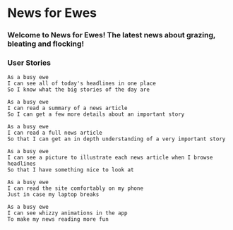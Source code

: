 # News for Ewes

### Welcome to News for Ewes! The latest news about grazing, bleating and flocking!

### User Stories ###

```
As a busy ewe
I can see all of today's headlines in one place
So I know what the big stories of the day are
```
```
As a busy ewe
I can read a summary of a news article
So I can get a few more details about an important story
```
```
As a busy ewe
I can read a full news article
So that I can get an in depth understanding of a very important story
```
```
As a busy ewe
I can see a picture to illustrate each news article when I browse headlines
So that I have something nice to look at
```
```
As a busy ewe
I can read the site comfortably on my phone
Just in case my laptop breaks
```
```
As a busy ewe
I can see whizzy animations in the app
To make my news reading more fun
```
